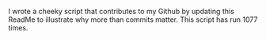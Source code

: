 I wrote a cheeky script that contributes to my Github by updating this ReadMe to illustrate why more than commits matter. This script has run 1077 times.